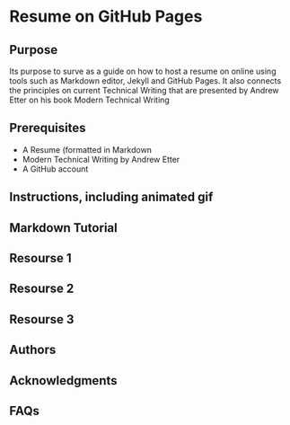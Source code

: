 # Resume on GitHub Pages



## Purpose
Its purpose to surve as a guide on how to host a resume on online using tools such as Markdown editor, Jekyll and GitHub Pages. It also connects the principles on current Technical Writing that are presented by Andrew Etter on his book Modern Technical Writing


## Prerequisites
- A Resume (formatted in Markdown
- Modern Technical Writing by Andrew Etter
- A GitHub account


## Instructions, including animated gif



## Markdown Tutorial



## Resourse 1



## Resourse 2



## Resourse 3



## Authors 



## Acknowledgments



## FAQs


